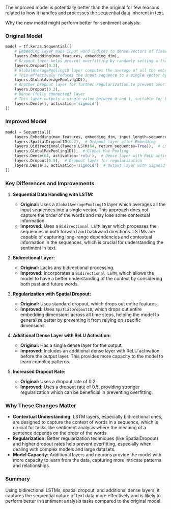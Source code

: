 The improved model is potentially better than the original for few reasons related to how it handles and processes the sequential data inherent in text.

Why the new model might perform better for sentiment analysis:

### Original Model

```python
model = tf.keras.Sequential([
    # Embedding layer maps input word indices to dense vectors of fixed size
    layers.Embedding(max_features, embedding_dim),
    # Dropout layer helps prevent overfitting by randomly setting a fraction of input units to 0 during training
    layers.Dropout(0.2),
    # GlobalAveragePooling1D layer computes the average of all the embeddings for each feature
    # This effectively reduces the input sequence to a single vector by averaging along the time dimension
    layers.GlobalAveragePooling1D(),
    # Another Dropout layer for further regularization to prevent overfitting
    layers.Dropout(0.2),
    # Dense (fully connected) layer
    # This layer outputs a single value between 0 and 1, suitable for binary classification
    layers.Dense(1, activation='sigmoid')
])
```

### Improved Model

```python
model = Sequential([
    layers.Embedding(max_features, embedding_dim, input_length=sequence_length),
    layers.SpatialDropout1D(0.2),  # Dropout layer after Embedding
    layers.Bidirectional(layers.LSTM(64, return_sequences=True)),  # LSTM layer
    layers.GlobalMaxPooling1D(),  # Global Max Pooling
    layers.Dense(64, activation='relu'),  # Dense layer with ReLU activation
    layers.Dropout(0.5),  # Dropout layer for regularization
    layers.Dense(1, activation='sigmoid')  # Output layer with Sigmoid activation
])
```

### Key Differences and Improvements

1. **Sequential Data Handling with LSTM:**
   - **Original:** Uses a `GlobalAveragePooling1D` layer which averages all the input sequences into a single vector. This approach does not capture the order of the words and may lose some contextual information.
   - **Improved:** Uses a `Bidirectional LSTM` layer which processes the sequences in both forward and backward directions. LSTMs are capable of capturing long-range dependencies and contextual information in the sequences, which is crucial for understanding the sentiment in text.

2. **Bidirectional Layer:**
   - **Original:** Lacks any bidirectional processing.
   - **Improved:** Incorporates a `Bidirectional LSTM`, which allows the model to have a better understanding of the context by considering both past and future words.

3. **Regularization with Spatial Dropout:**
   - **Original:** Uses standard dropout, which drops out entire features.
   - **Improved:** Uses `SpatialDropout1D`, which drops out entire embedding dimensions across all time steps, helping the model to generalize better by preventing it from relying on specific dimensions.

4. **Additional Dense Layer with ReLU Activation:**
   - **Original:** Has a single dense layer for the output.
   - **Improved:** Includes an additional dense layer with ReLU activation before the output layer. This provides more capacity to the model to learn complex patterns.

5. **Increased Dropout Rate:**
   - **Original:** Uses a dropout rate of 0.2.
   - **Improved:** Uses a dropout rate of 0.5, providing stronger regularization which can be beneficial in preventing overfitting.

### Why These Changes Matter

- **Contextual Understanding:** LSTM layers, especially bidirectional ones, are designed to capture the context of words in a sequence, which is crucial for tasks like sentiment analysis where the meaning of a sentence depends on the order of the words.
- **Regularization:** Better regularization techniques (like SpatialDropout) and higher dropout rates help prevent overfitting, especially when dealing with complex models and large datasets.
- **Model Capacity:** Additional layers and neurons provide the model with more capacity to learn from the data, capturing more intricate patterns and relationships.

### Summary

Using bidirectional LSTMs, spatial dropout, and additional dense layers, it captures the sequential nature of text data more effectively and is likely to perform better in sentiment analysis tasks compared to the original model.